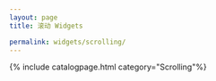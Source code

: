 ```yaml
---
layout: page
title: 滚动 Widgets

permalink: widgets/scrolling/
---
```

{% include catalogpage.html category="Scrolling"%}
